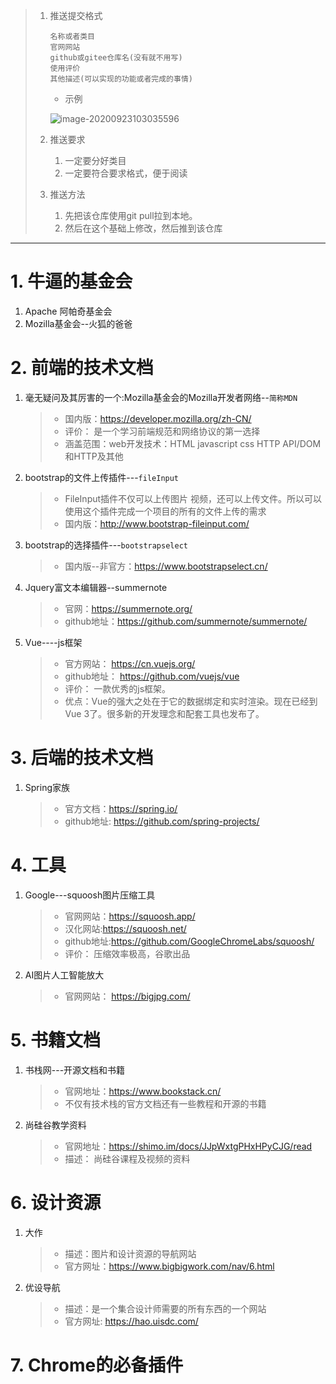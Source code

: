 > 1. 推送提交格式
>
>    ```
>    名称或者类目
>    官网网站
>    github或gitee仓库名(没有就不用写)
>    使用评价
>    其他描述(可以实现的功能或者完成的事情)
>    ```
>    
>    - 示例
>    
>    ![image-20200923103035596](https://gitee.com/lx201418/picRepository/raw/master/img/20200923103042.png)
>    
> 2. 推送要求
>
>    1. 一定要分好类目
>    2. 一定要符合要求格式，便于阅读
>
> 3. 推送方法
>
>    1. 先把该仓库使用git pull拉到本地。
>    2. 然后在这个基础上修改，然后推到该仓库

-------

# 1. 牛逼的基金会

1. Apache 阿帕奇基金会
2. Mozilla基金会--火狐的爸爸

# 2. 前端的技术文档

1. 毫无疑问及其厉害的一个:Mozilla基金会的Mozilla开发者网络--`简称MDN`

   > - 国内版：https://developer.mozilla.org/zh-CN/
   > - 评价： 是一个学习前端规范和网络协议的第一选择
   > - 涵盖范围：web开发技术：HTML javascript css HTTP  API/DOM和HTTP及其他

2. bootstrap的文件上传插件---`fileInput`

   > - FileInput插件不仅可以上传图片 视频，还可以上传文件。所以可以使用这个插件完成一个项目的所有的文件上传的需求
   > - 国内版：http://www.bootstrap-fileinput.com/

3. bootstrap的选择插件---`bootstrapselect`

   > - 国内版--非官方：https://www.bootstrapselect.cn/

4. Jquery富文本编辑器--summernote

   > - 官网：https://summernote.org/
   > - github地址：https://github.com/summernote/summernote/

5. Vue----js框架

   > - 官方网站：  https://cn.vuejs.org/
   > - github地址： https://github.com/vuejs/vue
   > - 评价： 一款优秀的js框架。
   > - 优点：Vue的强大之处在于它的数据绑定和实时渲染。现在已经到Vue 3了。很多新的开发理念和配套工具也发布了。

# 3. 后端的技术文档

1. Spring家族

   > - 官方文档：https://spring.io/
   > - github地址: https://github.com/spring-projects/

# 4. 工具

1. Google---squoosh图片压缩工具

   > - 官网网站：https://squoosh.app/
   > - 汉化网站:https://squoosh.net/
   > - github地址:https://github.com/GoogleChromeLabs/squoosh/
   > - 评价： 压缩效率极高，谷歌出品

2. AI图片人工智能放大

   > - 官网网站： https://bigjpg.com/

# 5. 书籍文档

1. 书栈网---开源文档和书籍

   > - 官网地址：https://www.bookstack.cn/
   > - 不仅有技术栈的官方文档还有一些教程和开源的书籍

2. 尚硅谷教学资料

   > - 官网地址：https://shimo.im/docs/JJpWxtgPHxHPyCJG/read
   > - 描述： 尚硅谷课程及视频的资料

# 6. 设计资源

1. 大作

   > - 描述：图片和设计资源的导航网站
   > - 官方网址：https://www.bigbigwork.com/nav/6.html

2. 优设导航

   > - 描述：是一个集合设计师需要的所有东西的一个网站
   > - 官方网址: https://hao.uisdc.com/

# 7.  Chrome的必备插件
